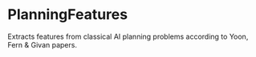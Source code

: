 # PlanningFeatures
Extracts features from classical AI planning problems according to Yoon, Fern & Givan papers.
